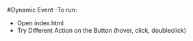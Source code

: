 #Dynamic Event
-To run:
- Open index.html
- Try Different Action on the Button (hover, click, doubleclick)
